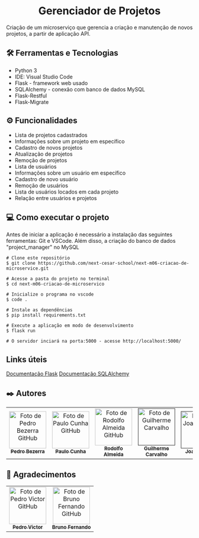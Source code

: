 <h1 align="center">Gerenciador de Projetos</h1>

Criação de um microserviço que gerencia a criação e manutenção de novos projetos, a partir de aplicação API.

## 🛠️ Ferramentas e Tecnologias

- Python 3
- IDE: Visual Studio Code
- Flask - framework web usado
- SQLAlchemy - conexão com banco de dados MySQL
- Flask-Restful
- Flask-Migrate

## ⚙️ Funcionalidades

- Lista de projetos cadastrados
- Informações sobre um projeto em específico
- Cadastro de novos projetos
- Atualização de projetos
- Remoção de projetos
- Lista de usuários
- Informações sobre um usuário em específico
- Cadastro de novo usuário
- Remoção de usuários
- Lista de usuários locados em cada projeto
- Relação entre usuários e projetos

## 💻 Como executar o projeto

Antes de iniciar a aplicação é necessário a instalação das seguintes ferramentas: Git e VSCode. Além disso, a criação do banco de dados "project_manager" no MySQL

    
    # Clone este repositório
    $ git clone https://github.com/next-cesar-school/next-m06-criacao-de-microservice.git

    # Acesse a pasta do projeto no terminal
    $ cd next-m06-criacao-de-microservico

    # Inicialize o programa no vscode
    $ code .

    # Instale as dependências
    $ pip install requirements.txt

    # Execute a aplicação em modo de desenvolvimento
    $ flask run

    # O servidor inciará na porta:5000 - acesse http://localhost:5000/ 

## Links úteis

[Documentação Flask](https://flask.palletsprojects.com)
[Documentação SQLAlchemy](https://flask-sqlalchemy.palletsprojects.com/en/2.x/)

## ✒️ Autores

<table>
  <tr>
    <td align="center">
      <a href="https://github.com/pedronb">
        <img src="https://avatars.githubusercontent.com/u/101605764?v=4" width="100px;" alt="Foto de Pedro Bezerra GitHub"/><br>
        <sub>
          <b>Pedro Bezerra</b>
        </sub>
      </a>
    </td>
    <td align="center">
      <a href="https://github.com/PauloCunha4741">
        <img src="https://avatars.githubusercontent.com/u/100804589?v=4" width="100px;" alt="Foto de Paulo Cunha GitHub"/><br>
        <sub>
          <b>Paulo Cunha</b>
        </sub>
      </a>
    </td>
    <td align="center">
      <a href="https://github.com/rdfalmeida">
        <img src="https://avatars.githubusercontent.com/u/82606681?v=4" width="100px;" alt="Foto de Rodolfo Almeida GitHub"/><br>
        <sub>
          <b>Rodolfo Almeida</b>
        </sub>
      </a>
    </td>
    <td align="center">
      <a href="">
        <img src="https://pps.whatsapp.net/v/t61.24694-24/146727662_444870719892891_6316879880955366861_n.jpg?ccb=11-4&oh=990189892b0cc689a44d3e5f81c9f7d3&oe=62BAD732" width="100px;" alt="Foto de Guilherme Carvalho"/><br>
        <sub>
          <b>Guilherme Carvalho</b>
        </sub>
      </a>
    </td>
    <td align="center">
      <a href="">
        <img src="https://pps.whatsapp.net/v/t61.24694-24/266945878_156782213338150_2540409486423836171_n.jpg?ccb=11-4&oh=01_AVyomvyqcdtIc16-axd5C0kFfdqEv1UsKxpi4vl6AREoYw&oe=62B9036D" width="100px;" alt="Foto de Joab Souza"/><br>
        <sub>
          <b>Joab Souza</b>
        </sub>
      </a>
    </td>
  </tr>
</table>

## 🎁 Agradecimentos

<table>
  <tr>
    <td align="center">
      <a href="https://github.com/PedroVFPS">
        <img src="https://pps.whatsapp.net/v/t61.24694-24/117654423_642983866656788_8831793664379222594_n.jpg?ccb=11-4&oh=01_AVzaVtAVXdOjrlkxiDrqnGGjEUekbqULpRFXbOoBJcVOdQ&oe=62B9AB17" width="100px;" alt="Foto de Pedro Victor GitHub"/><br>
        <sub>
          <b>Pedro Victor</b>
        </sub>
      </a>
    </td>
    <td align="center">
      <a href="https://github.com/bruno-fernando-cesar">
        <img src="https://pps.whatsapp.net/v/t61.24694-24/171588438_482304789782339_7917223393483284820_n.jpg?stp=dst-jpg_s96x96&ccb=11-4&oh=01_AVwopModvtQqoGDQ2dIGoWGJb4U6Es5aIdVCCmXgejIuKA&oe=62BB1204" width="100px;" alt="Foto de Bruno Fernando GitHub"/><br>
        <sub>
          <b>Bruno Fernando</b>
        </sub>
      </a>
    </td>



